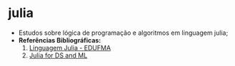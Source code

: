 # julia
 * Estudos sobre lógica de programação e algoritmos em linguagem julia;
* **Referências Bibliográficas:**
  1. [Linguagem Julia - EDUFMA](https://www.edufma.ufma.br/index.php/produto/introducao-a-linguagem-de-programacao-julia/)
  2. [Julia for DS and ML](https://www.udemy.com/course/julialang/?couponCode=KEEPLEARNINGBR)
